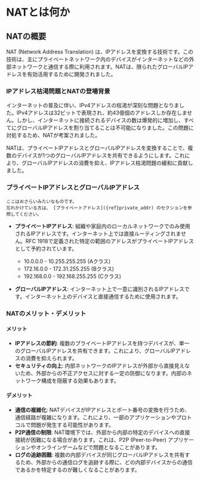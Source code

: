 # NATとは何か

## NATの概要

NAT (Network Address Translation) は、IPアドレスを変換する技術です。この技術は、主にプライベートネットワーク内のデバイスがインターネットなどの外部ネットワークと通信する際に利用されます。NATは、限られたグローバルIPアドレスを有効活用するために開発されました。

### IPアドレス枯渇問題とNATの登場背景

インターネットの普及に伴い、IPv4アドレスの枯渇が深刻な問題となりました。IPv4アドレスは32ビットで表現され、約43億個のアドレスしか存在しません。しかし、インターネットに接続されるデバイスの数は爆発的に増加し、すべてにグローバルIPアドレスを割り当てることは不可能になりました。この問題に対処するため、NATが考案されました。

NATは、プライベートIPアドレスとグローバルIPアドレスを変換することで、複数のデバイスが1つのグローバルIPアドレスを共有できるようにします。これにより、グローバルIPアドレスの消費を抑え、IPアドレス枯渇問題の緩和に貢献しました。

### プライベートIPアドレスとグローバルIPアドレス

```{note}
ここはおさらいみたいなものです。
忘れかけている方は、 [プライベートアドレス]({ref}private_addr) のセクションを参照してください。
```

*   **プライベートIPアドレス**: 組織や家庭内のローカルネットワークでのみ使用されるIPアドレスです。インターネット上では直接ルーティングされません。RFC 1918で定義された特定の範囲のアドレスがプライベートIPアドレスとして予約されています。
    *   10.0.0.0 - 10.255.255.255 (Aクラス)
    *   172.16.0.0 - 172.31.255.255 (Bクラス)
    *   192.168.0.0 - 192.168.255.255 (Cクラス)

*   **グローバルIPアドレス**: インターネット上で一意に識別されるIPアドレスです。インターネット上のデバイスと直接通信するために使用されます。

### NATのメリット・デメリット

#### メリット

*   **IPアドレスの節約**: 複数のプライベートIPアドレスを持つデバイスが、単一のグローバルIPアドレスを共有できます。これにより、グローバルIPアドレスの消費を抑えられます。
*   **セキュリティの向上**: 内部ネットワークのIPアドレスが外部から直接見えないため、外部からの不正アクセスに対する一定の防御になります。内部のネットワーク構成を隠蔽する効果もあります。

#### デメリット

*   **通信の複雑化**: NATデバイスがIPアドレスとポート番号の変換を行うため、通信経路が複雑になります。これにより、一部のアプリケーションやプロトコルで問題が発生する可能性があります。
*   **P2P通信の制限**: NAT環境下では、外部から内部の特定のデバイスへの直接接続が困難になる場合があります。これは、P2P (Peer-to-Peer) アプリケーションやオンラインゲームなどで問題となることがあります。
*   **ログの追跡困難**: 複数の内部デバイスが同じグローバルIPアドレスを共有するため、外部からの通信ログを追跡する際に、どの内部デバイスからの通信であるかを特定するのが難しくなることがあります。
